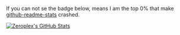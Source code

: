 <!--
**jyhsu2000/jyhsu2000** is a ✨ _special_ ✨ repository because its `README.md` (this file) appears on your GitHub profile.

Here are some ideas to get you started:

- 🔭 I’m currently working on ...
- 🌱 I’m currently learning ...
- 👯 I’m looking to collaborate on ...
- 🤔 I’m looking for help with ...
- 💬 Ask me about ...
- 📫 How to reach me: ...
- 😄 Pronouns: ...
- ⚡ Fun fact: ...
-->

If you can not se the badge below, means I am the top 0% that make [github-readme-stats](https://github.com/anuraghazra/github-readme-stats) crashed.


<!-- https://github.com/anuraghazra/github-readme-stats -->
[![Zeroplex's GitHub Stats](https://github-readme-stats.vercel.app/api?username=johnroyer&count_private=true&show_icons=true&include_all_commits=true)](https://github.com/johnroyer)  

<!--[![Zeroplex's Top Langs](https://github-readme-stats.vercel.app/api/top-langs/?username=johnroyer&layout=compact)](https://github.com/johnroyer)-->
